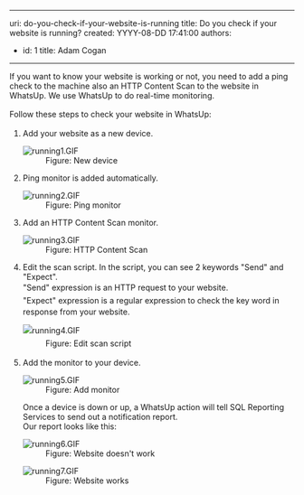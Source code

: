 

---
uri: do-you-check-if-your-website-is-running
title: Do you check if your website is running?
created: YYYY-08-DD 17:41:00
authors:
  - id: 1
    title: Adam Cogan
---




<span class='intro'> <p>If you want to know your website is working or not, you need to add a ping check to the machine also an HTTP&#160;Content Scan to the website in WhatsUp. We use WhatsUp to do real-time monitoring.</p>​<span style="line-height&#58;1.6;">Follow these steps to check your website in WhatsUp&#58;</span> </span>

<ol><li>Add your website as a new device. <dl class="image"><dt> <img src="/PublishingImages/running1.GIF" alt="running1.GIF" /> </dt><dd>Figure&#58; New device</dd></dl></li><li>Ping monitor is added automatically. <dl class="image"><dt> <img src="/PublishingImages/running2.GIF" alt="running2.GIF" /> </dt><dd>Figure&#58; Ping monitor</dd></dl></li><li>Add an&#160;HTTP&#160;Content Scan monitor. <dl class="image"><dt> <img src="/PublishingImages/running3.GIF" alt="running3.GIF" /> </dt><dd>Figure&#58; HTTP Content Scan</dd></dl></li><li>Edit the scan script. In the script, you can see 2 keywords &quot;Send&quot; and &quot;Expect&quot;.<br><span style="line-height&#58;1.6;">&quot;Send&quot; expression is an </span> HTTP<span style="line-height&#58;1.6;"> request to your website.<br></span><span style="line-height&#58;1.6;">&quot;Expect&quot; expression is a regular expression to check the key word in response from your website.<br></span><span style="line-height&#58;1.6;"> <dl class="image"><dt> <img src="/PublishingImages/running4.GIF" alt="running4.GIF" /> </dt><dd>Figure&#58; Edit scan script</dd></dl> </span></li><li>Add the monitor to your device. <dl class="image"><dt> <img src="/PublishingImages/running5.GIF" alt="running5.GIF" /> </dt><dd>Figure&#58; Add monitor</dd></dl> Once a device is down or up, a WhatsUp action will tell SQL Reporting Services to send out a notification report.&#160;<br>Our report looks like this&#58; <dl class="image"><dt> <img src="/PublishingImages/running6.GIF" alt="running6.GIF" /> </dt><dd>Figure&#58; Website doesn't work<br></dd></dl><dl class="image"><dt> <img src="/PublishingImages/running7.GIF" alt="running7.GIF" /> </dt><dd>Figure&#58; Website works</dd></dl></li></ol>


